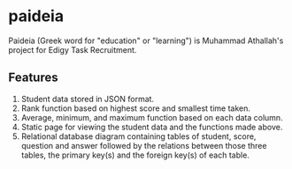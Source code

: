 # paideia

Paideia (Greek word for "education" or "learning") is Muhammad Athallah's project for Edigy Task Recruitment.

## Features

1. Student data stored in JSON format.
2. Rank function based on highest score and smallest time taken.
3. Average, minimum, and maximum function based on each data column.
4. Static page for viewing the student data and the functions made above.
5. Relational database diagram containing tables of student, score, question and answer followed by the relations between those three tables, the primary key(s) and the foreign key(s) of each table.